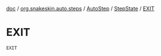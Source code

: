 [doc](../../../index.md) / [org.snakeskin.auto.steps](../../index.md) / [AutoStep](../index.md) / [StepState](index.md) / [EXIT](./-e-x-i-t.md)

# EXIT

`EXIT`